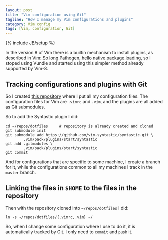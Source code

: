 ```yaml
---
layout: post
title: "Vim configuration using Git"
tagline: "How I manage my Vim configurations and plugins"
category: Vim config
tags: [Vim, configuration, Git]
---
```

{% include JB/setup %}

In the version 8 of Vim there is a builtin mechanism to install plugins, as
described in [Vim: So long Pathogen, hello native package loading](https://shapeshed.com/vim-packages/),
so I stoped using Vundle and started using this simpler method already
supported by Vim-8.

## Tracking configurations and plugins with Git

So I created [this repository](https://github.com/frt/dotfiles) where I put all
my configuration files.  The configuration files for Vim are `.vimrc` and
`.vim`, and the plugins are all added as Git submodules.

So to add the Syntastic plugin I did:

```
cd ~/repos/dotfiles     # repository is already created and cloned
git submodule init
git submodule add https://github.com/vim-syntastic/syntastic.git \
        .vim/pack/plugins/start/syntastic
git add .gitmodules \
        .vim/pack/plugins/start/syntastic
git commit
```

And for configurations that are specific to some machine, I create a branch for
it, while the configurations common to all my machines I track in the `master`
branch.

## Linking the files in `$HOME` to the files in the repository

Then with the repository cloned into `~/repos/dotfiles` I did:

```
ln -s ~/repos/dotfiles/{.vimrc,.vim} ~/
```

So, when I change some configuration where I use to do it, it is automatically
tracked by Git. I only need to `commit` and `push` it.
